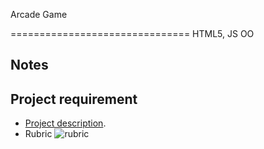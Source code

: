 Arcade Game

===============================
HTML5, JS OO

## Notes


## Project requirement
- [Project description](https://docs.google.com/document/d/1v01aScPjSWCCWQLIpFqvg3-vXLH2e8_SZQKC8jNO0Dc/pub?embedded=true).
- Rubric
![rubric](http://lh3.googleusercontent.com/OdKVKhSwOR1hi9KdNsL0e24va_omApWZCWVyEo03wcR4vZTQscAGBb8aBEQXNukLwZS5SLk3i6GQjF9ZIOBH=s0#w=972&h=618)
